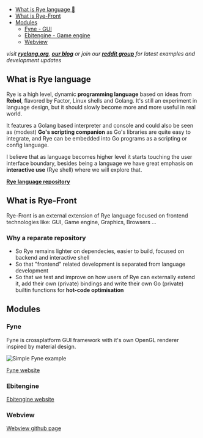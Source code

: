 - [What is Rye language 🌾](#what-is-rye-language-)
- [What is Rye-Front](#what-is-rye-front)
- [Modules](#modules)
  - [Fyne - GUI](fyne-gui)
  - [Ebitengine - Game engine](Ebitengine-game-engine)
  - [Webview](Webview)
 
*visit **[ryelang.org](https://ryelang.org/)**, **[our blog](https://ryelang.org/blog/)** or join our **[reddit group](https://reddit.com/r/ryelang/)** for latest examples and development updates*

## What is Rye language

Rye is a high level, dynamic **programming language** based on ideas from **Rebol**, flavored by
Factor, Linux shells and Golang. It's still an experiment in language design, but it should slowly become more and
more useful in real world.

It features a Golang based interpreter and console and could also be seen as (modest) **Go's scripting companion** as
Go's libraries are quite easy to integrate, and Rye can be embedded into Go programs as a scripting or config language.

I believe that as language becomes higher level it starts touching the user interface boundary, besides being a language
we have great emphasis on **interactive use** (Rye shell) where we will explore that.

**[Rye language repository](https://github.com/refaktor/rye)**

## What is Rye-Front

Rye-Front is an external extension of Rye language focused on frontend technologies like: GUI, Game engine, Graphics, Browsers ...

### Why a reparate repository

 * So Rye remains lighter on dependecies, easier to build, focused on backend and interactive shell
 * So that "frontend" related development is separated from language development
 * So that we test and improve on how users of Rye can externally extend it, add their own (private) bindings and write their own Go (private) builtin functions for **hot-code optimisation**

## Modules

### Fyne

Fyne is crossplatform GUI framework with it's own OpenGL renderer inspired by material design.

![Simple Fyne example](https://ryelang.org/rye-fyne-1.png)

[Fyne website](https://fyne.io)

### Ebitengine

[Ebitengine website](https://ebitengine.org)

### Webview

[Webview github page](https://github.com/webview/webview)


